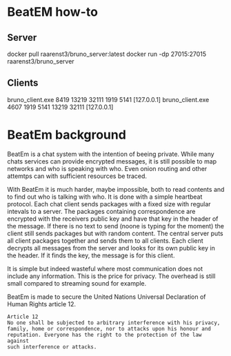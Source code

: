 # BeatEM how-to

## Server
docker pull raarenst3/bruno_server:latest
docker run -dp 27015:27015 raarenst3/bruno_server

## Clients
bruno_client.exe 8419 13219 32111 1919 5141 [127.0.0.1]
bruno_client.exe 4607 1919 5141 13219 32111 [127.0.0.1]

# BeatEm background
BeatEm is a chat system with the intention of beeing private. While many chats services can provide encrypted messages, it is still possible to map networks and who is speaking with who. Even onion routing and other attemtps can with sufficient resources be traced.

With BeatEm it is much harder, maybe impossible, both to read contents and to find out who is talking with who. It is done with a simple heartbeat protocol. Each chat client sends packages with a fixed size with regular intevals to a server. The packages containing correspondence are encrypted with the receivers public key and have that key in the header of the message. If there is no text to send (noone is typing for the moment) the client still sends packages but with random content. The central server puts all client packages together and sends them to all clients. Each client decrypts all messages from the server and looks for its own public key in the header. If it finds the key, the message is for this client.

It is simple but indeed wasteful where most communication does not include any information. This is the price for privacy. The overhead is still small compared to streaming sound for example.

BeatEm is made to secure the United Nations Universal Declaration of Human Rights article 12.

```
Article 12
No one shall be subjected to arbitrary interference with his privacy, 
family, home or correspondence, nor to attacks upon his honour and 
reputation. Everyone has the right to the protection of the law against 
such interference or attacks.
```
